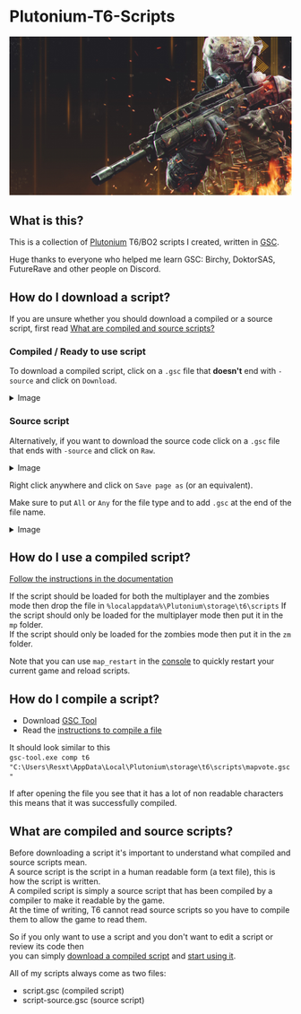 # Plutonium-T6-Scripts

[![image](cover.jpg)](https://plutonium.pw/)

## What is this?

This is a collection of [Plutonium](https://plutonium.pw/docs/intro/) T6/BO2 scripts I created, written in [GSC](https://plutonium.pw/docs/modding/gsc/).  

Huge thanks to everyone who helped me learn GSC: Birchy, DoktorSAS, FutureRave and other people on Discord.

## How do I download a script?

If you are unsure whether you should download a compiled or a source script, first read [What are compiled and source scripts?](#what-are-compiled-and-source-scripts)

### Compiled / Ready to use script

To download a compiled script, click on a `.gsc` file that **doesn't** end with `-source` and click on `Download`.
<details>
  <summary>Image</summary>
  
  ![image](https://user-images.githubusercontent.com/55228336/196939333-85cc9f1f-4446-4421-b76d-e4a4d198fdb9.png)
  ![image](https://user-images.githubusercontent.com/55228336/196939820-e278baa1-c02d-4e27-b4da-14308c83c851.png)
</details>  

### Source script

Alternatively, if you want to download the source code click on a `.gsc` file that ends with `-source` and click on `Raw`.

<details>
  <summary>Image</summary>
  
  ![image](https://user-images.githubusercontent.com/55228336/196944459-de91a8a5-61f3-4cdc-9682-63af0b53f1fa.png)
  ![image](https://user-images.githubusercontent.com/55228336/196945099-98f56acb-8150-4ef1-8ba2-17d943e8dbd2.png)
</details>

Right click anywhere and click on `Save page as` (or an equivalent).

Make sure to put `All` or `Any` for the file type and to add `.gsc` at the end of the file name.

<details>
  <summary>Image</summary>
  
  ![image](https://user-images.githubusercontent.com/55228336/196947110-4df947b8-e72e-45a6-a66d-30dcb5abb2f4.png)
</details>

## How do I use a compiled script?

[Follow the instructions in the documentation](https://plutonium.pw/docs/modding/loading-mods/#loading-existing-scripts-on-t6)

If the script should be loaded for both the multiplayer and the zombies mode then drop the file in `%localappdata%\Plutonium\storage\t6\scripts`
If the script should only be loaded for the multiplayer mode then put it in the `mp` folder.  
If the script should only be loaded for the zombies mode then put it in the `zm` folder.  

Note that you can use `map_restart` in the [console](https://plutonium.pw/docs/opening-console/) to quickly restart your current game and reload scripts.

## How do I compile a script?

<!---
Replace with Plutonium's documentation instead when it's up-to-date
--->

- Download [GSC Tool](https://github.com/xensik/gsc-tool/releases/latest)
- Read the [instructions to compile a file](https://github.com/xensik/gsc-tool#usage)

It should look similar to this  
`gsc-tool.exe comp t6 "C:\Users\Resxt\AppData\Local\Plutonium\storage\t6\scripts\mapvote.gsc"`  

If after opening the file you see that it has a lot of non readable characters this means that it was successfully compiled.

## What are compiled and source scripts?

Before downloading a script it's important to understand what compiled and source scripts mean.  
A source script is the script in a human readable form (a text file), this is how the script is written.  
A compiled script is simply a source script that has been compiled by a compiler to make it readable by the game.  
At the time of writing, T6 cannot read source scripts so you have to compile them to allow the game to read them.

So if you only want to use a script and you don't want to edit a script or review its code then  
you can simply [download a compiled script](#compiled--ready-to-use-script) and [start using it](#how-do-i-use-a-compiled-script).

All of my scripts always come as two files:

- script.gsc (compiled script)
- script-source.gsc (source script)
